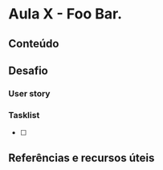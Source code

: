 # Aula X - Foo Bar.

## Conteúdo



## Desafio

### User story



### Tasklist

* [ ]


## Referências e recursos úteis

[]()
